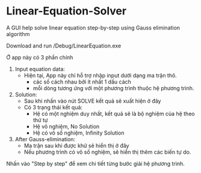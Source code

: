 # Linear-Equation-Solver
A GUI help solve linear equation step-by-step using Gauss elimination algorithm

Download and run /Debug/LinearEquation.exe

Ở app này có 3 phần chính
1. Input equation data:
   - Hiện tại, App này chỉ hỗ trợ nhập input dưới dạng ma trận thô.
     + các số cách nhau bởi ít nhất 1 dấu cách
     + mỗi dòng tương ứng với một phương trình thuộc hệ phương trình.
2. Solution:
   - Sau khi nhấn vào nút SOLVE kết quả sẽ xuất hiện ở đây
   - Có 3 trạng thái kết quả:
     + Hệ có một nghiệm duy nhất, kết quả sẽ là bộ nghiệm của hệ theo thứ tự
     + Hệ vô nghiệm, No Solution
     + Hệ có vô số nghiệm, Infinity Solution
3. After Gauss-elimination:
   - Ma trận sau khi được khử sẽ hiển thị ở đây
   - Nếu phương trình có vô số nghiệm, sẽ hiển thị thêm các biến tự do.

Nhấn vào "Step by step" để xem chi tiết từng bước giải hệ phương trình.
     
   
